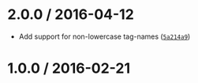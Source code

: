 <!--remark setext-->

<!--lint disable no-multiple-toplevel-headings -->

2.0.0 / 2016-04-12
==================

*   Add support for non-lowercase tag-names ([`5a214a9`](https://github.com/wooorm/hast-util-parse-selector/commit/5a214a9))

1.0.0 / 2016-02-21
==================
